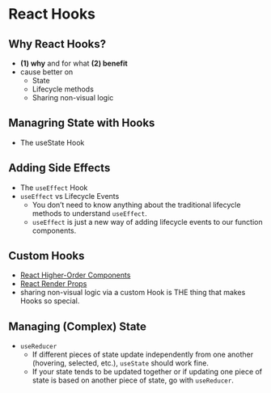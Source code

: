 # React Hooks

## Why React Hooks?
- **(1) why** and for what **(2) benefit**
- cause better on
    - State
    - Lifecycle methods
    - Sharing non-visual logic

## Managring State with Hooks
- The useState Hook

## Adding Side Effects
- The `useEffect` Hook
- `useEffect` vs Lifecycle Events
    -  You don’t need to know anything about the traditional lifecycle methods to understand `useEffect`. 
    -  `useEffect` is just a new way of adding lifecycle events to our function components.

## Custom Hooks
- [React Higher-Order Components](https://tylermcginnis.com/react-higher-order-components/)
- [React Render Props](https://tylermcginnis.com/react-render-props/)
- sharing non-visual logic via a custom Hook is THE thing that makes Hooks so special.

## Managing (Complex) State
- `useReducer`
    - If different pieces of state update independently from one another (hovering, selected, etc.), `useState` should work fine. 
    - If your state tends to be updated together or if updating one piece of state is based on another piece of state, go with `useReducer`.
